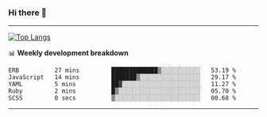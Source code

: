 ### Hi there 👋

-------
[![Top Langs](https://github-readme-stats.vercel.app/api/top-langs/?username=ashish-r)](https://github.com/anuraghazra/github-readme-stats)

📊 **Weekly development breakdown**
<!--START_SECTION:waka-->

```text
ERB          27 mins         █████████████▒░░░░░░░░░░░   53.19 %
JavaScript   14 mins         ███████▒░░░░░░░░░░░░░░░░░   29.17 %
YAML         5 mins          ██▓░░░░░░░░░░░░░░░░░░░░░░   11.27 %
Ruby         2 mins          █▒░░░░░░░░░░░░░░░░░░░░░░░   05.70 %
SCSS         0 secs          ▒░░░░░░░░░░░░░░░░░░░░░░░░   00.68 %
```

<!--END_SECTION:waka-->
-------

<!--
**ashish-r/ashish-r** is a ✨ _special_ ✨ repository because its `README.md` (this file) appears on your GitHub profile.

Here are some ideas to get you started:

- 🔭 I’m currently working on ...
- 🌱 I’m currently learning ...
- 👯 I’m looking to collaborate on ...
- 🤔 I’m looking for help with ...
- 💬 Ask me about ...
- 📫 How to reach me: ...
- 😄 Pronouns: ...
- ⚡ Fun fact: ...
-->
